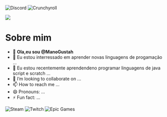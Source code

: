 <!---especial repositorio sobre o github --->
![Discord](https://img.shields.io/badge/Discord-%235865F2.svg?style=for-the-badge&logo=discord&logoColor=white)  ![Crunchyroll](https://img.shields.io/badge/Crunchyroll-F47521?style=for-the-badge&logo=crunchyroll&logoColor=white)
<!---comentario,sere para esconder ou ocultar dados --->
![](https://64.media.tumblr.com/ab910ca35dcebddbf067c40b07ef2263/fa477392dba6bbe1-a7/s540x810/3eab3cdace0d2924b3f167ae2c77291afa388b87.gif)

# Sobre mim
- 👋 **Ola,eu sou @ManoGustah**
- 👀 Eu estou interressado em aprender novas linguagens de progamação ...
- 🌱 Eu estou recentemente aprendendeno programar linguagens de java script e scratch ...
- 💞️ I’m looking to collaborate on ...
- 📫 How to reach me ...
- 😄 Pronouns: ...
- ⚡ Fun fact: ...

<!---
ManoGustah/ManoGustah is a ✨ special ✨ repository because its `README.md` (this file) appears on your GitHub profile.
You can click the Preview link to take a look at your changes.
--->
![Steam](https://img.shields.io/badge/steam-%23000000.svg?style=for-the-badge&logo=steam&logoColor=white) ![Twitch](https://img.shields.io/badge/Twitch-9347FF?style=for-the-badge&logo=twitch&logoColor=white) ![Epic Games](https://img.shields.io/badge/epicgames-%23313131.svg?style=for-the-badge&logo=epicgames&logoColor=white)
